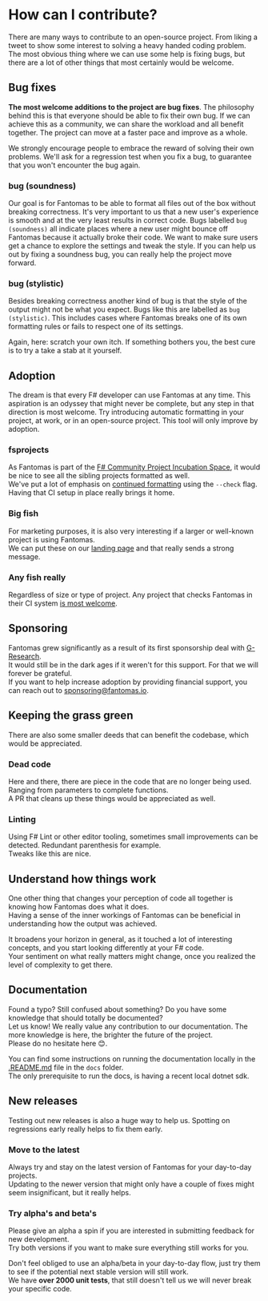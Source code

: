 ﻿---
category: Contributors
categoryindex: 2
index: 9
---
# How can I contribute?

There are many ways to contribute to an open-source project. From liking a tweet to show some interest to solving a heavy handed coding problem.   
The most obvious thing where we can use some help is fixing bugs, but there are a lot of other things that most certainly would be welcome.

## Bug fixes

**The most welcome additions to the project are bug fixes**. The philosophy behind this is that everyone should be able to fix their own bug.
If we can achieve this as a community, we can share the workload and all benefit together.
The project can move at a faster pace and improve as a whole.

We strongly encourage people to embrace the reward of solving their own problems.
We'll ask for a regression test when you fix a bug, to guarantee that you won't encounter the bug again.

### bug (soundness)

Our goal is for Fantomas to be able to format all files out of the box without breaking correctness.
It's very important to us that a new user's experience is smooth and at the very least results in correct code.
Bugs labelled `bug (soundness)` all indicate places where a new user might bounce off Fantomas because it actually broke their code.
We want to make sure users get a chance to explore the settings and tweak the style.
If you can help us out by fixing a soundness bug, you can really help the project move forward.

### bug (stylistic)

Besides breaking correctness another kind of bug is that the style of the output might not be what you expect.
Bugs like this are labelled as `bug (stylistic)`.
This includes cases where Fantomas breaks one of its own formatting rules or fails to respect one of its settings.

Again, here: scratch your own itch. If something bothers you, the best cure is to try a take a stab at it yourself.

## Adoption

The dream is that every F# developer can use Fantomas at any time.
This aspiration is an odyssey that might never be complete, but any step in that direction is most welcome.
Try introducing automatic formatting in your project, at work, or in an open-source project.
This tool will only improve by adoption.

### fsprojects

As Fantomas is part of the [F# Community Project Incubation Space](https://github.com/fsprojects/), it would be nice to see all the sibling projects formatted as well.  
We've put a lot of emphasis on [continued formatting](../end-users/FormattingCheck.md) using the `--check` flag. Having that CI setup in place really brings it home.

### Big fish

For marketing purposes, it is also very interesting if a larger or well-known project is using Fantomas.  
We can put these on our [landing page](../../index.html#who-uses-fantomas) and that really sends a strong message.

### Any fish really

Regardless of size or type of project. Any project that checks Fantomas in their CI system [is most welcome](https://youtu.be/IQXby29_tVo).

## Sponsoring

Fantomas grew significantly as a result of its first sponsorship deal with [G-Research](https://www.gresearch.co.uk/).  
It would still be in the dark ages if it weren't for this support. For that we will forever be grateful.  
If you want to help increase adoption by providing financial support, you can reach out to [sponsoring@fantomas.io](mailto:sponsoring@fantomas.io).

## Keeping the grass green

There are also some smaller deeds that can benefit the codebase, which would be appreciated.

### Dead code

Here and there, there are piece in the code that are no longer being used. Ranging from parameters to complete functions.  
A PR that cleans up these things would be appreciated as well.

### Linting

Using F# Lint or other editor tooling, sometimes small improvements can be detected. Redundant parenthesis for example.  
Tweaks like this are nice.

## Understand how things work

One other thing that changes your perception of code all together is knowing how Fantomas does what it does.  
Having a sense of the inner workings of Fantomas can be beneficial in understanding how the output was achieved.  

It broadens your horizon in general, as it touched a lot of interesting concepts, and you start looking differently at your F# code.  
Your sentiment on what really matters might change, once you realized the level of complexity to get there.

## Documentation

Found a typo? Still confused about something? Do you have some knowledge that should totally be documented?  
Let us know! We really value any contribution to our documentation. The more knowledge is here, the brighter the future of the project.  
Please do no hesitate here 😊.

You can find some instructions on running the documentation locally in the [.README.md](https://github.com/fsprojects/fantomas/blob/master/docs/.README.md) file in the `docs` folder.  
The only prerequisite to run the docs, is having a recent local dotnet sdk.

## New releases

Testing out new releases is also a huge way to help us. Spotting on regressions early really helps to fix them early.

### Move to the latest

Always try and stay on the latest version of Fantomas for your day-to-day projects.  
Updating to the newer version that might only have a couple of fixes might seem insignificant, but it really helps.

### Try alpha's and beta's

Please give an alpha a spin if you are interested in submitting feedback for new development.  
Try both versions if you want to make sure everything still works for you.

Don't feel obliged to use an alpha/beta in your day-to-day flow, just try them to see if the potential next stable version will still work.  
We have **over 2000 unit tests**, that still doesn't tell us we will never break your specific code.

<fantomas-nav previous="./Conditional%20Compilation%20Directives.html"></fantomas-nav>